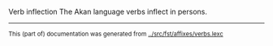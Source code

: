 Verb inflection
The Akan language verbs inflect in persons.



* * *
<small>This (part of) documentation was generated from [../src/fst/affixes/verbs.lexc](http://github.com/giellalt/lang-aka/blob/main/../src/fst/affixes/verbs.lexc)</small>
